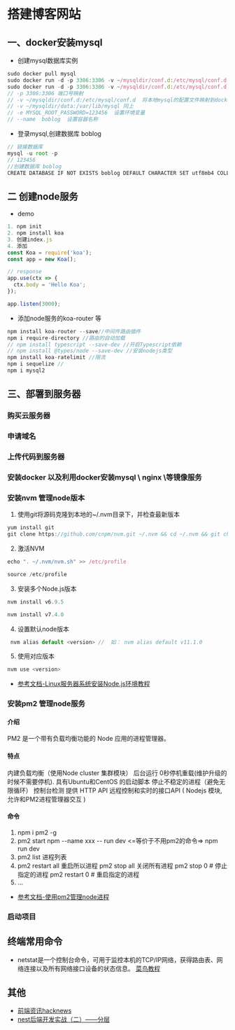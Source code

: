 # 搭建博客网站

## 一、docker安装mysql

+ 创建mysql数据库实例

```javascript
sudo docker pull mysql
sudo docker run -d -p 3306:3306 -v ~/mysqldir/conf.d:/etc/mysql/conf.d -v ~/mysqldir/data:/var/lib/mysql -e MYSQL_ROOT_PASSWORD=123456 --name  boblog mysql
sudo docker run -d -p 3306:3306 -v ~/mysqldir/conf.d:/etc/mysql/conf.d -v ~/mysqldir/data:/var/lib/mysql -e MYSQL_ROOT_PASSWORD=123456 --name  boblog mysql
// -p 3306:3306 端口号映射
// -v ~/mysqldir/conf.d:/etc/mysql/conf.d  将本地mysql的配置文件映射到docker中的mysql
// -v ~/mysqldir/data:/var/lib/mysql 同上
// -e MYSQL_ROOT_PASSWORD=123456  设置环境变量 
// --name  boblog  设置容器名称
```

+ 登录mysql,创建数据库 boblog

```javascript
// 链接数据库
mysql -u root -p 
// 123456
//创建数据库 boblog
CREATE DATABASE IF NOT EXISTS boblog DEFAULT CHARACTER SET utf8mb4 COLLATE utf8mb4_unicode_ci;
```

## 二 创建node服务

+ demo

```javascript
1. npm init
2. npm install koa
3. 创建index.js
4. 添加
const Koa = require('koa');
const app = new Koa();

// response
app.use(ctx => {
  ctx.body = 'Hello Koa';
});

app.listen(3000);
```

+ 添加node服务的koa-router 等

```javascript
npm install koa-router --save//中间件路由插件
npm i require-directory //路由的自动加载
// npm install typescript --save-dev //开启Typescript依赖
// npm install @types/node --save-dev //安装nodejs类型
npm install koa-ratelimit //限流
npm i sequelize //
npm i mysql2 

```

## 三、部署到服务器

### 购买云服务器

### 申请域名

### 上传代码到服务器

### 安装docker 以及利用docker安装mysql \ nginx \等镜像服务


### 安装nvm 管理node版本

1. 使用git将源码克隆到本地的~/.nvm目录下，并检查最新版本

```javascript
yum install git
git clone https://github.com/cnpm/nvm.git ~/.nvm && cd ~/.nvm && git checkout `git describe --abbrev=0 --tags`
```

2. 激活NVM

```javascript
echo ". ~/.nvm/nvm.sh" >> /etc/profile

source /etc/profile
```

3. 安装多个Node.js版本

```javascript
nvm install v6.9.5

nvm install v7.4.0
```

4. 设置默认node版本

```javascript
 nvm alias default <version> //  如： nvm alias default v11.1.0
```
5. 使用对应版本

```javascript
nvm use <version> 
```
+ [参考文档-Linux服务器系统安装Node.js环境教程](https://www.asdwq.com/p/vdp1r4.html)
### 安装pm2 管理node服务

#### 介绍
  
  PM2 是一个带有负载均衡功能的 Node 应用的进程管理器。

#### 特点  

内建负载均衡（使用Node cluster 集群模块）
后台运行
0秒停机重载(维护升级的时候不需要停机).
具有Ubuntu和CentOS 的启动脚本
停止不稳定的进程（避免无限循环）
控制台检测
提供 HTTP API
远程控制和实时的接口API ( Nodejs 模块,允许和PM2进程管理器交互 )

#### 命令

1. npm i pm2 -g
2. pm2 start npm --name xxx -- run dev <=等价于不用pm2的命令=> npm run dev 
3. pm2 list 进程列表
4. pm2 restart all 重启所以进程  pm2 stop all 关闭所有进程   pm2 stop 0 # 停止指定的进程  pm2 restart 0 # 重启指定的进程
5. ...

+ [参考文档-使用pm2管理node进程](https://www.jianshu.com/p/0d00c7643231)

### 启动项目



## 终端常用命令

+ netstat是一个控制台命令，可用于监控本机的TCP/IP网络，获得路由表、网络连接以及所有网络接口设备的状态信息。 [菜鸟教程](https://www.runoob.com/linux/linux-comm-netstat.html)


## 其他

+ [前端资讯hacknews](https://hack.ernews.info/stories/top)
+ [nest后端开发实战（二）——分层](https://zhuanlan.zhihu.com/p/448037259)
